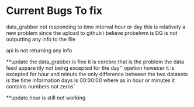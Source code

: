# Current Bugs To fix

data_grabber not responding to time interval hour or day this is relatively a new problem since the upload to github i believe probelwm is DG is not outputting any info to the file

api is not returning any info 

**update the data_grabber is fine it is cerebro that is the problem the data feed apparently not being excepted for the day'' opetion howecer it is excepted for hour and minuts the only difference between the two datasets is the time information days is 00:00:00 where as in hour or minutes it contains numbers not zeros'

**update hour is still not working 